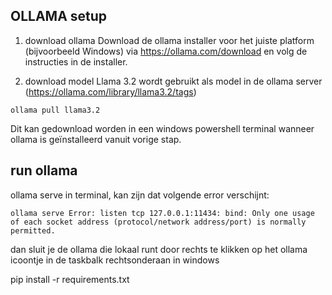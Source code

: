 ## OLLAMA setup
1) download ollama 
Download de ollama installer voor het juiste platform (bijvoorbeeld Windows) via https://ollama.com/download en volg de instructies in de installer.

2) download model
Llama 3.2 wordt gebruikt als model in de ollama server (https://ollama.com/library/llama3.2/tags)

````
ollama pull llama3.2
````

Dit kan gedownload worden in een windows powershell terminal wanneer ollama is geïnstalleerd vanuit vorige stap. 


## run ollama
ollama serve in terminal, kan zijn dat volgende error verschijnt:
```
ollama serve Error: listen tcp 127.0.0.1:11434: bind: Only one usage of each socket address (protocol/network address/port) is normally permitted.
```
dan sluit je de ollama die lokaal runt door rechts te klikken op het ollama icoontje in de taskbalk rechtsonderaan in windows

pip install -r requirements.txt